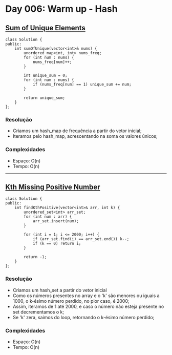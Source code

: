 # Day 006: Warm up - Hash

## [Sum of Unique Elements](https://leetcode.com/problems/sum-of-unique-elements/)
```cpp=
class Solution {
public:
    int sumOfUnique(vector<int>& nums) {
        unordered_map<int, int> nums_freq;
        for (int num : nums) {
            nums_freq[num]++;
        }
        
        int unique_sum = 0;
        for (int num : nums) {
            if (nums_freq[num] == 1) unique_sum += num;
        }
        
        return unique_sum;
    }
};
```

### Resolução
* Criamos um hash_map de frequência a partir do vetor inicial; 
* Iteramos pelo hash_map, acrescentando na soma os valores únicos;
    
### Complexidades
* Espaço: O(n)
* Tempo: O(n)

---

## [Kth Missing Positive Number](https://leetcode.com/problems/kth-missing-positive-number/)
```cpp=
class Solution {
public:
    int findKthPositive(vector<int>& arr, int k) {
        unordered_set<int> arr_set;
        for (int num : arr) {   
            arr_set.insert(num);
        }
    
        for (int i = 1; i <= 2000; i++) {
            if (arr_set.find(i) == arr_set.end()) k--;
            if (k == 0) return i;
        }
        
        return -1;
    }
};
```

### Resolução
* Criamos um hash_set a partir do vetor inicial
* Como os números presentes no array e o 'k' são menores ou iguais a 1000, o k-ésimo número perdido, no pior caso, é 2000;
* Assim, iteramos de 1 até 2000, e caso o número não esteja presente no set decrementamos o k;
* Se 'k' zera, saimos do loop, retornando o k-ésimo número perdido; 

### Complexidades
* Espaço: O(n)
* Tempo: O(n)
